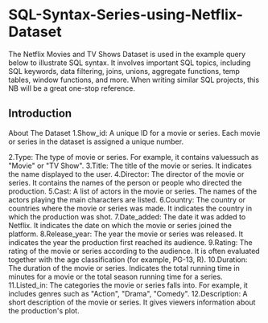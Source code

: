 # SQL-Syntax-Series-using-Netflix-Dataset
The Netflix Movies and TV Shows Dataset is used in the example query below to illustrate SQL syntax. It involves important SQL topics, including SQL keywords, data filtering, joins, unions, aggregate functions, temp tables, window functions, and more. When writing similar SQL projects, this NB will be a great one-stop reference.
## Introduction
About The Dataset
1.Show_id: A unique ID for a movie or series. Each movie or series in the dataset is assigned a unique number.

2.Type: The type of movie or series. For example, it contains values ​​such as "Movie" or "TV Show".
3.Title: The title of the movie or series. It indicates the name displayed to the user.
4.Director: The director of the movie or series. It contains the names of the person or people who directed the production.
5.Cast: A list of actors in the movie or series. The names of the actors playing the main characters are listed.
6.Country: The country or countries where the movie or series was made. It indicates the country in which the production was shot.
7.Date_added: The date it was added to Netflix. It indicates the date on which the movie or series joined the platform.
8.Release_year: The year the movie or series was released. It indicates the year the production first reached its audience.
9.Rating: The rating of the movie or series according to the audience. It is often evaluated together with the age classification (for example, PG-13, R).
10.Duration: The duration of the movie or series. Indicates the total running time in minutes for a movie or the total season running time for a series.
11.Listed_in: The categories the movie or series falls into. For example, it includes genres such as "Action", "Drama", "Comedy".
12.Description: A short description of the movie or series. It gives viewers information about the production's plot.
